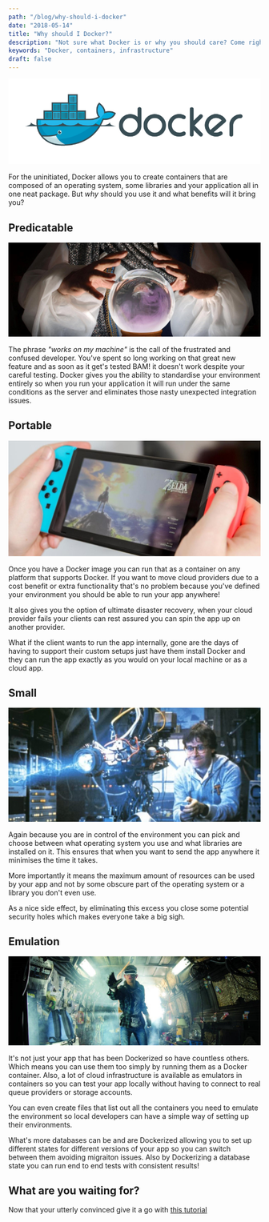 ```yaml
---
path: "/blog/why-should-i-docker"
date: "2018-05-14"
title: "Why should I Docker?"
description: "Not sure what Docker is or why you should care? Come right in!"
keywords: "Docker, containers, infrastructure"
draft: false
---
```


![docker](docker.png)

For the uninitiated, Docker allows you to create containers that are composed of an operating system, some libraries and your application all in one neat package. But *why* should you use it and what benefits will it bring you?

## Predicatable
![crystal ball](crystal-ball.jpg)

The phrase *"works on my machine"* is the call of the frustrated and confused developer. You've spent so long working on that great new feature and as soon as it get's tested BAM! it doesn't work despite your careful testing. Docker gives you the ability to standardise your environment entirely so when you run your application it will run under the same conditions as the server and eliminates those nasty unexpected integration issues.

## Portable
![portable](switch-zelda.jpg)

Once you have a Docker image you can run that as a container on any platform that supports Docker. If you want to move cloud providers due to a cost benefit or extra functionality that's no problem because you've defined your environment you should be able to run your app anywhere!

It also gives you the option of ultimate disaster recovery, when your cloud provider fails your clients can rest assured you can spin the app up on another provider.

What if the client wants to run the app internally, gone are the days of having to support their custom setups just have them install Docker and they can run the app exactly as you would on your local machine or as a cloud app.

## Small

![let's get shrinking](shrink.jpg)

Again because you are in control of the environment you can pick and choose between what operating system you use and what libraries are installed on it. This ensures that when you want to send the app anywhere it minimises the time it takes.

More importantly it means the maximum amount of resources can be used by your app and not by some obscure part of the operating system or a library you don't even use.

As a nice side effect, by eliminating this excess you close some potential security holes which makes everyone take a big sigh.

## Emulation
![virtual reality](virtual-reality.jpg)

It's not just your app that has been Dockerized so have countless others. Which means you can use them too simply by running them as a Docker container. Also, a lot of cloud infrastructure is available as emulators in containers so you can test your app locally without having to connect to real queue providers or storage accounts.

You can even create files that list out all the containers you need to emulate the environment so local developers can have a simple way of setting up their environments.

What's more databases can be and are Dockerized allowing you to set up different states for different versions of your app so you can switch between them avoiding migraiton issues. Also by Dockerizing a database state you can run end to end tests with consistent results!

## What are you waiting for?

Now that your utterly convinced give it a go with [this tutorial](/blog/getting-started-with-docker)
